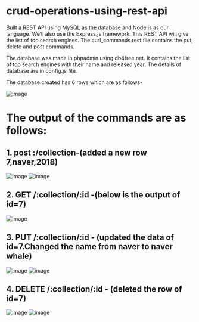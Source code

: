 # crud-operations-using-rest-api
Built a REST API using MySQL as the database and Node.js as our language. We’ll also use the Express.js framework. This REST API will give the list of top search engines.
The curl_commands.rest file contains the put, delete and post commands. 

The database was made in phpadmin using db4free.net. It contains the list of top search engines with their name and released year. The details of database are in config.js file.

The database created has 6 rows which are as follows-

![image](https://github.com/islursmriti/crud-operations-using-rest-api/assets/104566739/76995b44-2fb2-41ac-88d1-9f04291fd334)

# The output of the commands are as follows:
## 1. post :/collection-(added a new row 7,naver,2018)

![image](https://github.com/islursmriti/crud-operations-using-rest-api/assets/104566739/c3f239a7-9987-4fed-ab0b-f70d53208667)
![image](https://github.com/islursmriti/crud-operations-using-rest-api/assets/104566739/b24b142e-4fe3-480e-8987-b6ad5d6171ed)

## 2. GET /:collection/:id -(below is the output of id=7)

![image](https://github.com/islursmriti/crud-operations-using-rest-api/assets/104566739/abd26117-4ded-4cfe-9f7d-6ab271937a11)

## 3.  PUT /:collection/:id - (updated the data of id=7.Changed the name from naver to naver whale)

![image](https://github.com/islursmriti/crud-operations-using-rest-api/assets/104566739/30a50754-6f23-426f-8093-2d1e89159182)
![image](https://github.com/islursmriti/crud-operations-using-rest-api/assets/104566739/756231fb-1c00-4658-aa52-4ecd4675cba8)

## 4. DELETE /:collection/:id - (deleted the row of id=7)
   
![image](https://github.com/islursmriti/crud-operations-using-rest-api/assets/104566739/06f964f8-a4f0-415a-b4d9-6d6016f67ce9)
![image](https://github.com/islursmriti/crud-operations-using-rest-api/assets/104566739/b95a2f89-01bc-4f4c-9478-42329f2c37af)




 
